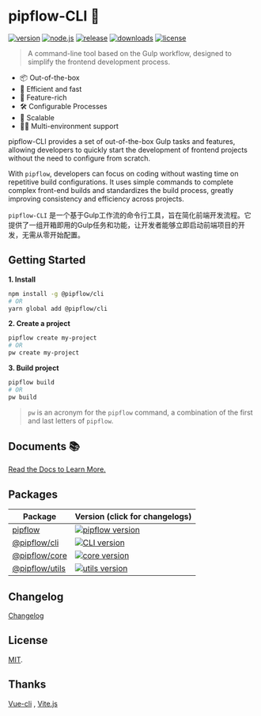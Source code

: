 # pipflow-CLI 🥤

[![version](https://img.shields.io/npm/v/%40pipflow%2Fcli?style=flat-square&logo=npm)](https://www.npmjs.com/package/@pipflow/cli)
[![node.js](https://img.shields.io/node/v/%40pipflow%2Fcli?style=flat-square&logo=nodedotjs)](https://nodejs.org/en/about/releases/)
[![release](https://img.shields.io/github/actions/workflow/status/meqn/pipflow/release.yml?style=flat-square)](https://github.com/Meqn/pipflow/releases)
[![downloads](https://img.shields.io/npm/dm/%40pipflow%2Fcli?style=flat-square)](https://www.npmjs.com/package/@pipflow/cli)
[![license](https://img.shields.io/npm/l/%40pipflow%2Fcli?style=flat-square)](https://github.com/Meqn/pipflow)

> A command-line tool based on the Gulp workflow, designed to simplify the frontend development process.  


- 📦 Out-of-the-box
- 🚀 Efficient and fast
- 🎨 Feature-rich
- 🛠 Configurable Processes
- 🔗 Scalable
- 🏳️‍🌈 Multi-environment support


pipflow-CLI provides a set of out-of-the-box Gulp tasks and features, allowing developers to quickly start the development of frontend projects without the need to configure from scratch.

With `pipflow`, developers can focus on coding without wasting time on repetitive build configurations. It uses simple commands to complete complex front-end builds and standardizes the build process, greatly improving consistency and efficiency across projects.


`pipflow-CLI` 是一个基于Gulp工作流的命令行工具，旨在简化前端开发流程。它提供了一组开箱即用的Gulp任务和功能，让开发者能够立即启动前端项目的开发，无需从零开始配置。


## Getting Started

**1. Install**

```bash
npm install -g @pipflow/cli
# OR
yarn global add @pipflow/cli
```

**2. Create a project**

```bash
pipflow create my-project
# OR
pw create my-project
```

**3. Build project**
```bash
pipflow build
# OR
pw build
```

> `pw` is an acronym for the `pipflow` command, a combination of the first and last letters of `pipflow`.



## Documents 📚

[Read the Docs to Learn More.](https://pipflow.mengqing.org/)



## Packages

| Package                                                                     | Version (click for changelogs)                                                                                                                               |
| --------------------------------------------------------------------------- | :----------------------------------------------------------------------------------------------------------------------------------------------------------- |
| [pipflow](https://github.com/Meqn/pipFlow/tree/main/packages/main/)         | [![pipflow version](https://img.shields.io/npm/v/pipflow?style=flat-square)](https://github.com/Meqn/pipFlow/blob/main/packages/main/CHANGELOG.md)           |
| [@pipflow/cli](https://github.com/Meqn/pipflow/tree/main/packages/cli)                         | [![CLI version](https://img.shields.io/npm/v/%40pipflow%2Fcli?style=flat-square)](https://github.com/Meqn/pipflow/blob/main/packages/cli/CHANGELOG.md)                |
| [@pipflow/core](https://github.com/Meqn/pipFlow/tree/main/packages/core/)   | [![core version](https://img.shields.io/npm/v/%40pipflow%2Fcore?style=flat-square)](https://github.com/Meqn/pipFlow/blob/main/packages/core/CHANGELOG.md)    |
| [@pipflow/utils](https://github.com/Meqn/pipFlow/tree/main/packages/utils/) | [![utils version](https://img.shields.io/npm/v/%40pipflow%2Futils?style=flat-square)](https://github.com/Meqn/pipFlow/blob/main/packages/utils/CHANGELOG.md) |




## Changelog

[Changelog](https://github.com/Meqn/pipflow/blob/main/packages/cli/CHANGELOG.md)


## License

[MIT](LICENSE).


## Thanks

[Vue-cli](https://cli.vuejs.org/) , [Vite.js](https://vitejs.dev/)

